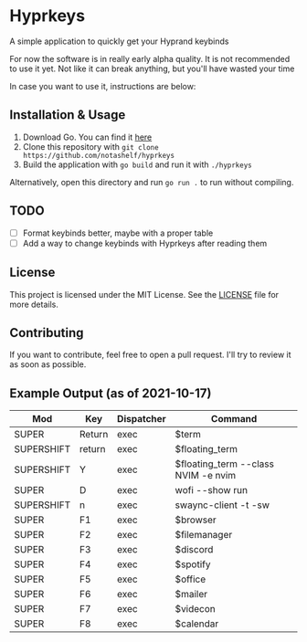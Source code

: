# Hyprkeys
A simple application to quickly get your Hyprand keybinds

For now the software is in really early alpha quality. It is not recommended to use it yet.
Not like it can break anything, but you'll have wasted your time

In case you want to use it, instructions are below:

## Installation & Usage
1. Download Go. You can find it [here](https://golang.org/dl/)
2. Clone this repository with `git clone https://github.com/notashelf/hyprkeys`
3. Build the application with `go build` and run it with `./hyprkeys`

Alternatively, open this directory and run `go run .` to run without compiling.

## TODO
- [ ] Format keybinds better, maybe with a proper table
- [ ] Add a way to change keybinds with Hyprkeys after reading them

## License
This project is licensed under the MIT License. See the [LICENSE](LICENSE) file for more details.

## Contributing
If you want to contribute, feel free to open a pull request. I'll try to review it as soon as possible.

## Example Output (as of 2021-10-17)

| Mod | Key | Dispatcher | Command |
| --- | --- | --- | --- |
| <xkb> SUPER | Return | exec | $term </xkb> |
| <xkb> SUPERSHIFT | return | exec | $floating_term </xkb> |
| <xkb> SUPERSHIFT | Y | exec | $floating_term --class NVIM -e nvim </xkb> |
| <xkb> SUPER | D | exec | wofi --show run </xkb> |
| <xkb> SUPERSHIFT | n | exec | swaync-client -t -sw </xkb> |
| <xkb> SUPER | F1 | exec | $browser </xkb> |
| <xkb> SUPER | F2 | exec | $filemanager </xkb> |
| <xkb> SUPER | F3 | exec | $discord </xkb> |
| <xkb> SUPER | F4 | exec | $spotify </xkb> |
| <xkb> SUPER | F5 | exec | $office </xkb> |
| <xkb> SUPER | F6 | exec | $mailer </xkb> |
| <xkb> SUPER | F7 | exec | $videcon </xkb> |
| <xkb> SUPER | F8 | exec | $calendar </xkb> |
